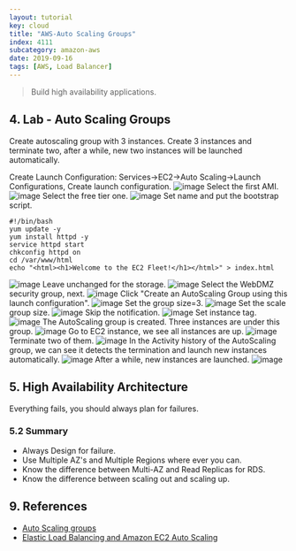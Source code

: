 ```yaml
---
layout: tutorial
key: cloud
title: "AWS-Auto Scaling Groups"
index: 4111
subcategory: amazon-aws
date: 2019-09-16
tags: [AWS, Load Balancer]
---
```


> Build high availability applications.

## 4. Lab - Auto Scaling Groups
Create autoscaling group with 3 instances. Create 3 instances and terminate two, after a while, new two instances will be launched automatically.

Create Launch Configuration: Services->EC2->Auto Scaling->Launch Configurations, Create launch configuration.
![image](/assets/images/cloud/4111/8-4-autoscaling-groups-1.png)
Select the first AMI.
![image](/assets/images/cloud/4111/8-4-autoscaling-groups-2.png)
Select the free tier one.
![image](/assets/images/cloud/4111/8-4-autoscaling-groups-3.png)
Set name and put the bootstrap script.
```raw
#!/bin/bash
yum update -y
yum install httpd -y
service httpd start
chkconfig httpd on
cd /var/www/html
echo "<html><h1>Welcome to the EC2 Fleet!</h1></html>" > index.html
```
![image](/assets/images/cloud/4111/8-4-autoscaling-groups-4.png)
Leave unchanged for the storage.
![image](/assets/images/cloud/4111/8-4-autoscaling-groups-5.png)
Select the WebDMZ security group, next.
![image](/assets/images/cloud/4111/8-4-autoscaling-groups-6.png)
Click "Create an AutoScaling Group using this launch configuration".
![image](/assets/images/cloud/4111/8-4-autoscaling-groups-7.png)
Set the group size=3.
![image](/assets/images/cloud/4111/8-4-autoscaling-groups-8.png)
Set the scale group size.
![image](/assets/images/cloud/4111/8-4-autoscaling-groups-9.png)
Skip the notification.
![image](/assets/images/cloud/4111/8-4-autoscaling-groups-10.png)
Set instance tag.
![image](/assets/images/cloud/4111/8-4-autoscaling-groups-11.png)
The AutoScaling group is created. Three instances are under this group.
![image](/assets/images/cloud/4111/8-4-autoscaling-groups-12.png)
Go to EC2 instance, we see all instances are up.
![image](/assets/images/cloud/4111/8-4-autoscaling-groups-13.png)
Terminate two of them.
![image](/assets/images/cloud/4111/8-4-autoscaling-groups-14.png)
In the Activity history of the AutoScaling group, we can see it detects the termination and launch new instances automatically.
![image](/assets/images/cloud/4111/8-4-autoscaling-groups-15.png)
After a while, new instances are launched.
![image](/assets/images/cloud/4111/8-4-autoscaling-groups-16.png)
## 5. High Availability Architecture
Everything fails, you should always plan for failures.

### 5.2 Summary
* Always Design for failure.
* Use Multiple AZ's and Multiple Regions where ever you can.
* Know the difference between Multi-AZ and Read Replicas for RDS.
* Know the difference between scaling out and scaling up.

## 9. References
* [Auto Scaling groups](https://docs.aws.amazon.com/autoscaling/ec2/userguide/AutoScalingGroup.html)
* [Elastic Load Balancing and Amazon EC2 Auto Scaling](https://docs.aws.amazon.com/autoscaling/ec2/userguide/autoscaling-load-balancer.html)
